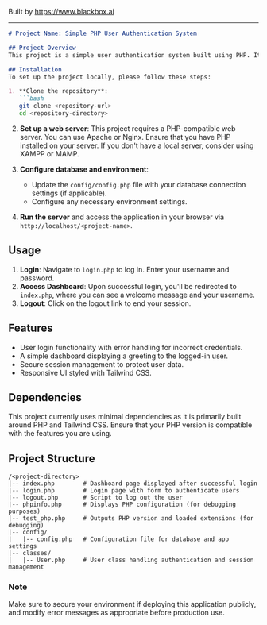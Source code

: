 
Built by https://www.blackbox.ai

---

```markdown
# Project Name: Simple PHP User Authentication System

## Project Overview
This project is a simple user authentication system built using PHP. It features a login mechanism, a protected dashboard, and user session management. The application employs Tailwind CSS for styling, ensuring a responsive and modern user interface.

## Installation
To set up the project locally, please follow these steps:

1. **Clone the repository**:
   ```bash
   git clone <repository-url>
   cd <repository-directory>
   ```

2. **Set up a web server**:
   This project requires a PHP-compatible web server. You can use Apache or Nginx. Ensure that you have PHP installed on your server. If you don't have a local server, consider using XAMPP or MAMP.

3. **Configure database and environment**:
   - Update the `config/config.php` file with your database connection settings (if applicable).
   - Configure any necessary environment settings.

4. **Run the server** and access the application in your browser via `http://localhost/<project-name>`.

## Usage
1. **Login**: Navigate to `login.php` to log in. Enter your username and password.
2. **Access Dashboard**: Upon successful login, you'll be redirected to `index.php`, where you can see a welcome message and your username.
3. **Logout**: Click on the logout link to end your session.

## Features
- User login functionality with error handling for incorrect credentials.
- A simple dashboard displaying a greeting to the logged-in user.
- Secure session management to protect user data.
- Responsive UI styled with Tailwind CSS.

## Dependencies
This project currently uses minimal dependencies as it is primarily built around PHP and Tailwind CSS. Ensure that your PHP version is compatible with the features you are using.

## Project Structure
```
/<project-directory>
|-- index.php        # Dashboard page displayed after successful login
|-- login.php        # Login page with form to authenticate users
|-- logout.php       # Script to log out the user
|-- phpinfo.php      # Displays PHP configuration (for debugging purposes)
|-- test_php.php     # Outputs PHP version and loaded extensions (for debugging)
|-- config/
|   |-- config.php   # Configuration file for database and app settings
|-- classes/
|   |-- User.php     # User class handling authentication and session management
```

### Note
Make sure to secure your environment if deploying this application publicly, and modify error messages as appropriate before production use.
```